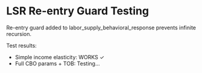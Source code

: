 # LSR Re-entry Guard Testing

Re-entry guard added to labor_supply_behavioral_response prevents infinite recursion.

Test results:
- Simple income elasticity: WORKS ✓
- Full CBO params + TOB: Testing...
